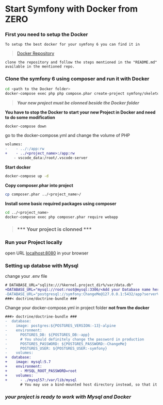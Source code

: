 # Start Symfony with Docker from ZERO 

### First you need to setup the Docker 
    
    To setup the best docker for your symfony 6 you can find it in 

>   [Docker Repository](https://github.com/parthpokar7/docker.git) 

    clone the repository and follow the steps mentioned in the "README.md" available in the mentioned repo.

### Clone the symfony 6 using composer and run it with Docker

```bash
cd <path to the Docker folder>
docker-compose exec php php compose.phar create-project symfony/skeleton:"6.1.*" <project_name>

```

> ***Your new project must be clonned beside the Docker folder***


**You have to stop the Docker to start your new Project in Docker and need to do some modification**

```bash
docker-compose down
```

go to the docker-compose.yml and change the volume of PHP

```diff
volumes:
-    - ../:/app:rw
+    - ../<project_name>:/app:rw
    - vscode_data:/root/.vscode-server
```

**Start docker**

```bash
docker-compose up -d
```

**Copy composer.phar into project**
```bash
cp composer.phar ../<project_name>/
```

**Install some basic required packages using composer** 
```bash
cd ../<project_name>
docker-compose exec php composer.phar require webapp
```
> ### *** Your project is clonned *** ###

### Run your Project locally

open URL [localhost:8080](http://localhost:8080/) in your browser

### Setting up databse with Mysql

change your .env file

```diff
# DATABASE_URL="sqlite:///%kernel.project_dir%/var/data.db"
+DATABASE_URL="mysql://root:root@mysql:3306/<Add your Database name here>?serverVersion=5.7&charset=utf8mb4"
-DATABASE_URL="postgresql://symfony:ChangeMe@127.0.0.1:5432/app?serverVersion=13&charset=utf8"
###< doctrine/doctrine-bundle ###
```
Change your docker-compose.yml in project folder **not from the docker**

```diff
###> doctrine/doctrine-bundle ###
-  database:
-    image: postgres:${POSTGRES_VERSION:-13}-alpine
-    environment:
-      POSTGRES_DB: ${POSTGRES_DB:-app}
-      # You should definitely change the password in production
-      POSTGRES_PASSWORD: ${POSTGRES_PASSWORD:-ChangeMe}
-      POSTGRES_USER: ${POSTGRES_USER:-symfony}
-    volumes:
+  database:
+    image: mysql:5.7
+    environment:
+      - MYSQL_ROOT_PASSWORD=root
+    volumes:
+      - ./mysql57:/var/lib/mysql
       # You may use a bind-mounted host directory instead, so that it is harder to accidentally remove the volume and lose all your data!
```

### ***your project is ready to work with Mysql and Docker***
